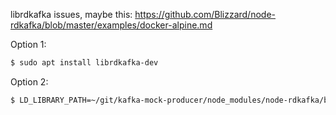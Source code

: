 librdkafka issues, maybe this: https://github.com/Blizzard/node-rdkafka/blob/master/examples/docker-alpine.md

Option 1:

```sh
$ sudo apt install librdkafka-dev
```

Option 2:

```sh
$ LD_LIBRARY_PATH=~/git/kafka-mock-producer/node_modules/node-rdkafka/build/deps node index.js
```